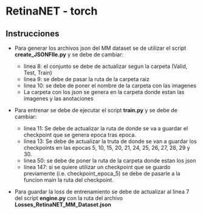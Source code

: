 # RetinaNET - torch

## Instrucciones

- Para generar los archivos json del MM dataset se de utilizar el script **create_JSONFIle.py** y se debe de cambiar:
   - linea 8: el conjunto se debe de actualizar segun la carpeta (Valid, Test, Train)
   - linea 9: se debe de pasar la ruta de la carpeta raiz
   - linea 10: se debe de poner el nombre de la carpeta con las imagenes
   - La carpeta con los json se genera en la carpeta donde estan las imagenes y las anotaciones

- Para entrenar se debe de ejecutar el script **train.py** y se debe de cambiar:
   - linea 11: Se debe de actualizar la ruta de donde se va a guardar el checkpoint que se genera epoca tras epoca.
   - linea 13: Se debe de actualizar la truta de donde se van  a guardar los checkpoints en las epocas 5, 10, 15, 20, 21, 24, 25, 26, 27, 28, 29 y 30.
   - linea 50: se debe de poner la ruta de la carpeta donde estan los json 
   - linea 147: si se quiere utilizar un checkpoint que se guardo previamente (i.e. checkpoint_epoca_5) se debe de pasarle a la funcion main la ruta del checkpoint.

- Para guardar la loss de entrenamiento se debe de actualizar al linea 7 del script **engine.py** con la ruta del archivo **Losses_RetinaNET_MM_Dataset.json**